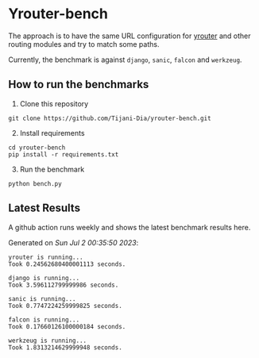 # Yrouter-bench

The approach is to have the same URL configuration for [yrouter](https://github.com/Tijani-Dia/yrouter) and other routing modules and try to match some paths.

Currently, the benchmark is against `django`, `sanic`, `falcon` and `werkzeug`.

## How to run the benchmarks

1. Clone this repository

```shell
git clone https://github.com/Tijani-Dia/yrouter-bench.git
```

2. Install requirements

```shell
cd yrouter-bench
pip install -r requirements.txt
```

3. Run the benchmark

```shell
python bench.py
```

## Latest Results

A github action runs weekly and shows the latest benchmark results here.

Generated on *Sun Jul  2 00:35:50 2023*:

```shell
yrouter is running...
Took 0.24562680400001113 seconds.

django is running...
Took 3.596112799999986 seconds.

sanic is running...
Took 0.7747224259999825 seconds.

falcon is running...
Took 0.17660126100000184 seconds.

werkzeug is running...
Took 1.8313214629999948 seconds.

```